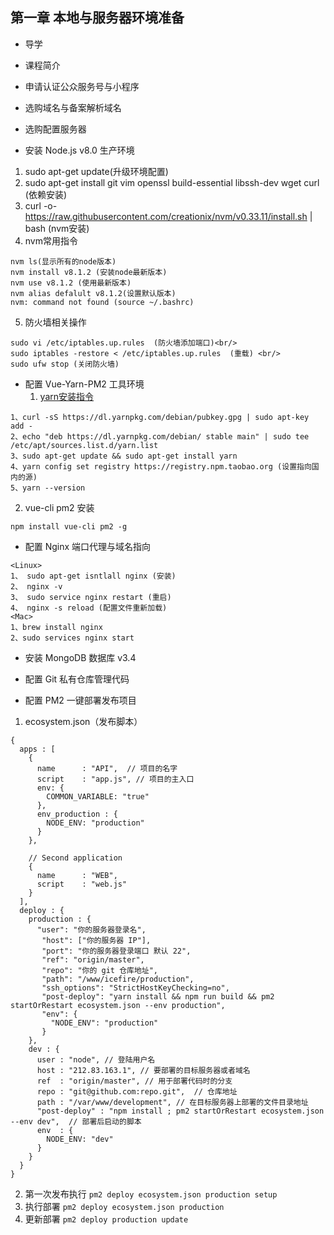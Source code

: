 ## 第一章  本地与服务器环境准备
- 导学

- 课程简介

- 申请认证公众服务号与小程序

- 选购域名与备案解析域名

- 选购配置服务器

- 安装 Node.js v8.0 生产环境
 1. sudo apt-get update(升级环境配置)
 2. sudo apt-get install git vim openssl build-essential libssh-dev wget curl (依赖安装)
 3. curl -o- https://raw.githubusercontent.com/creationix/nvm/v0.33.11/install.sh | bash (nvm安装)
 4. nvm常用指令
 ```
nvm ls(显示所有的node版本)   
nvm install v8.1.2 (安装node最新版本)
nvm use v8.1.2 (使用最新版本)
nvm alias defalult v8.1.2(设置默认版本)
nvm: command not found (source ~/.bashrc)
 ```
 5. 防火墙相关操作
 ```
sudo vi /etc/iptables.up.rules  (防火墙添加端口)<br/>
sudo iptables -restore < /etc/iptables.up.rules  (重载) <br/>
sudo ufw stop (关闭防火墙)
 ```

- 配置 Vue-Yarn-PM2 工具环境
  1. [yarn安装指令](https://yarnpkg.com/en/docs/install#windows-stable)
```
1、curl -sS https://dl.yarnpkg.com/debian/pubkey.gpg | sudo apt-key add -
2、echo "deb https://dl.yarnpkg.com/debian/ stable main" | sudo tee /etc/apt/sources.list.d/yarn.list
3、sudo apt-get update && sudo apt-get install yarn
4、yarn config set registry https://registry.npm.taobao.org (设置指向国内的源)
5、yarn --version
```
  2. vue-cli  pm2 安装
```
npm install vue-cli pm2 -g
```
- 配置 Nginx 端口代理与域名指向
```
<Linux>
1、 sudo apt-get isntlall nginx (安装)
2、 nginx -v
3、 sudo service nginx restart (重启)
4、 nginx -s reload (配置文件重新加载)
<Mac>
1、brew install nginx
2、sudo services nginx start
```
- 安装 MongoDB 数据库 v3.4

- 配置 Git 私有仓库管理代码

- 配置 PM2 一键部署发布项目
 1. ecosystem.json（发布脚本）
```
{
  apps : [
    {
      name      : "API",  // 项目的名字
      script    : "app.js", // 项目的主入口
      env: {
        COMMON_VARIABLE: "true"
      },
      env_production : {
        NODE_ENV: "production"
      }
    },

    // Second application
    {
      name      : "WEB",
      script    : "web.js"
    }
  ],
  deploy : {
    production : {
      "user": "你的服务器登录名",
       "host": ["你的服务器 IP"],
       "port": "你的服务器登录端口 默认 22",
       "ref": "origin/master",
       "repo": "你的 git 仓库地址",
       "path": "/www/icefire/production",
       "ssh_options": "StrictHostKeyChecking=no",
       "post-deploy": "yarn install && npm run build && pm2 startOrRestart ecosystem.json --env production",
       "env": {
         "NODE_ENV": "production"
       }
    },
    dev : {
      user : "node", // 登陆用户名
      host : "212.83.163.1", // 要部署的目标服务器或者域名
      ref  : "origin/master", // 用于部署代码时的分支
      repo : "git@github.com:repo.git",  // 仓库地址
      path : "/var/www/development", // 在目标服务器上部署的文件目录地址
      "post-deploy" : "npm install ; pm2 startOrRestart ecosystem.json --env dev",  // 部署后启动的脚本
      env  : {
        NODE_ENV: "dev"
      }
    }
  }
}
```
 2. 第一次发布执行   `pm2 deploy ecosystem.json production setup`
 3. 执行部署        `pm2 deploy ecosystem.json production`
 4. 更新部署        `pm2 deploy production update`
